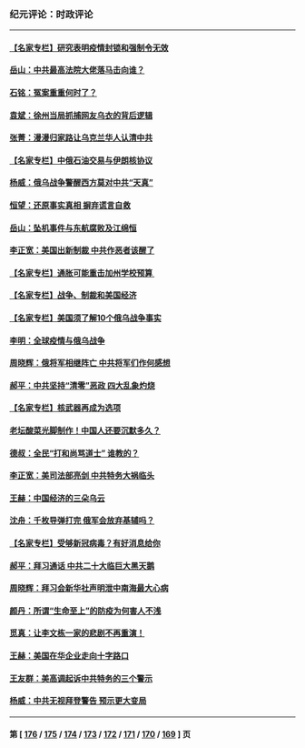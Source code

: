 ### 纪元评论：时政评论
---
#### [【名家专栏】研究表明疫情封锁和强制令无效](../../pages/nsc1025/n13667620.md) 
#### [岳山：中共最高法院大佬落马击向谁？](../../pages/nsc1025/n13667074.md) 
#### [石铭：冤案重重何时了？](../../pages/nsc1025/n13667240.md) 
#### [袁斌：徐州当局抓捕网友乌衣的背后逻辑](../../pages/nsc1025/n13667049.md) 
#### [张菁：漫漫归家路让乌克兰华人认清中共](../../pages/nsc1025/n13665781.md) 
#### [【名家专栏】中俄石油交易与伊朗核协议](../../pages/nsc1025/n13664968.md) 
#### [杨威：俄乌战争警醒西方莫对中共“天真”](../../pages/nsc1025/n13666184.md) 
#### [恒望：还原事实真相 摒弃谎言自救](../../pages/nsc1025/n13664756.md) 
#### [岳山：坠机事件与东航腐败及江绵恒](../../pages/nsc1025/n13665426.md) 
#### [李正宽：美国出新制裁 中共作恶者该醒了](../../pages/nsc1025/n13664521.md) 
#### [【名家专栏】通胀可能重击加州学校预算 ](../../pages/nsc1025/n13664967.md) 
#### [【名家专栏】战争、制裁和美国经济](../../pages/nsc1025/n13662454.md) 
#### [【名家专栏】美国须了解10个俄乌战争事实](../../pages/nsc1025/n13662416.md) 
#### [李明：全球疫情与俄乌战争](../../pages/nsc1025/n13662966.md) 
#### [周晓辉：俄将军相继阵亡 中共将军们作何感想](../../pages/nsc1025/n13662089.md) 
#### [郝平：中共坚持“清零”恶政 四大乱象灼烧](../../pages/nsc1025/n13660394.md) 
#### [【名家专栏】核武器再成为选项](../../pages/nsc1025/n13658148.md) 
#### [老坛酸菜光脚制作！中国人还要沉默多久？](../../pages/nsc1025/n13659708.md) 
#### [德叔：全民“打和尚骂道士” 谁教的？](../../pages/nsc1025/n13659746.md) 
#### [李正宽：美司法部亮剑 中共特务大祸临头](../../pages/nsc1025/n13659592.md) 
#### [王赫：中国经济的三朵乌云](../../pages/nsc1025/n13658787.md) 
#### [沈舟：千枚导弹打完 俄军会放弃基辅吗？](../../pages/nsc1025/n13658620.md) 
#### [【名家专栏】受够新冠病毒？有好消息给你](../../pages/nsc1025/n13658183.md) 
#### [郝平：拜习通话 中共二十大临巨大黑天鹅](../../pages/nsc1025/n13658474.md) 
#### [周晓辉：拜习会新华社声明泄中南海最大心病](../../pages/nsc1025/n13658330.md) 
#### [颜丹：所谓“生命至上”的防疫为何害人不浅](../../pages/nsc1025/n13658221.md) 
#### [觅真：让李文栋一家的悲剧不再重演！](../../pages/nsc1025/n13657864.md) 
#### [王赫：美国在华企业走向十字路口](../../pages/nsc1025/n13656665.md) 
#### [王友群：美高调起诉中共特务的三个警示](../../pages/nsc1025/n13656828.md) 
#### [杨威：中共无视拜登警告 预示更大变局](../../pages/nsc1025/n13656814.md) 

---
#### 第 [ [176](./176.md) / [175](./175.md) / [174](./174.md) / [173](./173.md) / [172](./172.md) / [171](./171.md) / [170](./170.md) / [169](./169.md) ] 页
